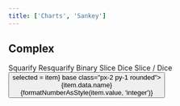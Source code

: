 ```yaml
---
title: ['Charts', 'Sankey']
---
```


<script lang="ts">
	import { hierarchy } from 'd3-hierarchy';
	import { fade } from 'svelte/transition';

	import { Button, Breadcrumb, Field, Tabs, Tab } from 'svelte-ux';
	import { formatDate, PeriodType } from 'svelte-ux/utils/date';
	import { formatNumberAsStyle } from 'svelte-ux/utils/number';

	import Chart, { Svg } from '$lib/components/Chart.svelte';
	import Rect from '$lib/components/Rect.svelte';
	import Text from '$lib/components/Text.svelte';
	import Treemap from '$lib/components/Treemap.svelte';

	import Preview from '$lib/docs/Preview.svelte';

	import { simpleData, complexData } from './data/hierarchy';

	const complexDataHierarchy = hierarchy(complexData)
		.sum((d) => d.value)
		.sort((a, b) => b.value - a.value);

	let tile = 'squarify'

	let selected = null;
	$: selectedAncestors = selected?.ancestors().reverse() ?? []
</script>

## Complex

<div class="grid grid-flow-col gap-4 mb-4">
	<Field label="Tile">
		<Tabs bind:selected={tile} contained class="w-full">
			<div class="tabList w-full border h-8">
				<Tab value="squarify">Squarify</Tab>
				<Tab value="resquarify">Resquarify</Tab>
				<Tab value="binary">Binary</Tab>
				<Tab value="slice">Slice</Tab>
				<Tab value="dice">Dice</Tab>
				<Tab value="sliceDice">Slice / Dice</Tab>
			</div>
		</Tabs>
	</Field>
</div>

<Preview>
	<Breadcrumb items={selectedAncestors}>
		<Button slot="item" let:item on:click={() => selected = item} base class="px-2 py-1 rounded">
			<div class="text-left">
				<div class="text-sm">{item.data.name}</div>
				<div class="text-xs text-black/50">{formatNumberAsStyle(item.value, 'integer')}</div>
			</div>
		</Button>
	</Breadcrumb>
    <div class="h-[600px] p-4 border rounded">
    	<Chart data={complexDataHierarchy}>
    		<Svg>
    			<Treemap {tile} bind:selected let:node let:rect>
    				<g on:click={() => node.children ? selected = node : null} transition:fade={{ duration: 600 }}>
    					<Rect
    						{...rect}
    						stroke="white"
    						fill={node.children ? "#ccc" : "#ddd"}
    						rx={5}
    					/>
    					<Text
    						value="{node.data.name} ({node.children?.length ?? 0})"
    						style="font-size: 0.6rem; font-weight: 500"
    						verticalAnchor="start"
    						x={4}
    						y={2}
    					/>
    					<Text
    						value={formatNumberAsStyle(node.value, 'integer')}
    						style="font-size: 0.5rem; font-weight: 200"
    						verticalAnchor="start"
    						x={4}
    						y={16}
    					/>
    				</g>
    			</Treemap>
    		</Svg>
    	</Chart>
    </div>
</Preview>
